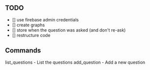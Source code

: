 ## TODO
- [] use firebase admin credentials
- [] create graphs
- [] store when the question was asked (and don't re-ask)
- [] restructure code

## Commands

list_questions - List the questions
add_question - Add a new question
